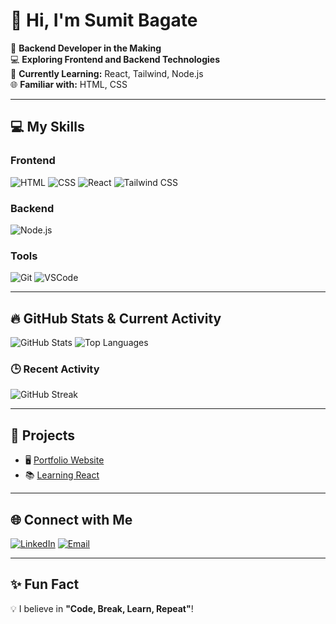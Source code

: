 # 👋 Hi, I'm  Sumit Bagate

🎯 **Backend Developer in the Making**  
💻 **Exploring Frontend and Backend Technologies**  
🌱 **Currently Learning:** React, Tailwind, Node.js  
🌐 **Familiar with:** HTML, CSS  

---

## 💻 My Skills
### Frontend
![HTML](https://img.shields.io/badge/HTML-E34F26?style=for-the-badge&logo=html5&logoColor=white)
![CSS](https://img.shields.io/badge/CSS-1572B6?style=for-the-badge&logo=css3&logoColor=white)
![React](https://img.shields.io/badge/React-61DAFB?style=for-the-badge&logo=react&logoColor=black)
![Tailwind CSS](https://img.shields.io/badge/Tailwind_CSS-38B2AC?style=for-the-badge&logo=tailwind-css&logoColor=white)

### Backend
![Node.js](https://img.shields.io/badge/Node.js-339933?style=for-the-badge&logo=node.js&logoColor=white)

### Tools
![Git](https://img.shields.io/badge/Git-F05032?style=for-the-badge&logo=git&logoColor=white)
![VSCode](https://img.shields.io/badge/VS_Code-007ACC?style=for-the-badge&logo=visual-studio-code&logoColor=white)

---

## 🔥 GitHub Stats & Current Activity
![GitHub Stats](https://github-readme-stats.vercel.app/api?username=yourusername&show_icons=true&theme=radical)
![Top Languages](https://github-readme-stats.vercel.app/api/top-langs/?username=yourusername&layout=compact&theme=radical)

### 🕒 Recent Activity
![GitHub Streak](https://streak-stats.demolab.com?user=yourusername&theme=radical&hide_border=true&date_format=j%20M%5B%20Y%5D)

---

## 🌟 Projects
- 🖥️ [Portfolio Website](https://yourportfolio.com)  
- 📚 [Learning React](https://github.com/yourusername/learning-react)  

---

## 🌐 Connect with Me
[![LinkedIn](https://img.shields.io/badge/LinkedIn-Connect-blue?style=for-the-badge&logo=linkedin)](https://www.linkedin.com/in/sumit-bagate-97871b296/)
[![Email](https://img.shields.io/badge/Email-Send_Email-red?style=for-the-badge&logo=gmail&logoColor=white)](sumitbagate3@gmail.com)

---

## ✨ Fun Fact
💡 I believe in **"Code, Break, Learn, Repeat"**!
